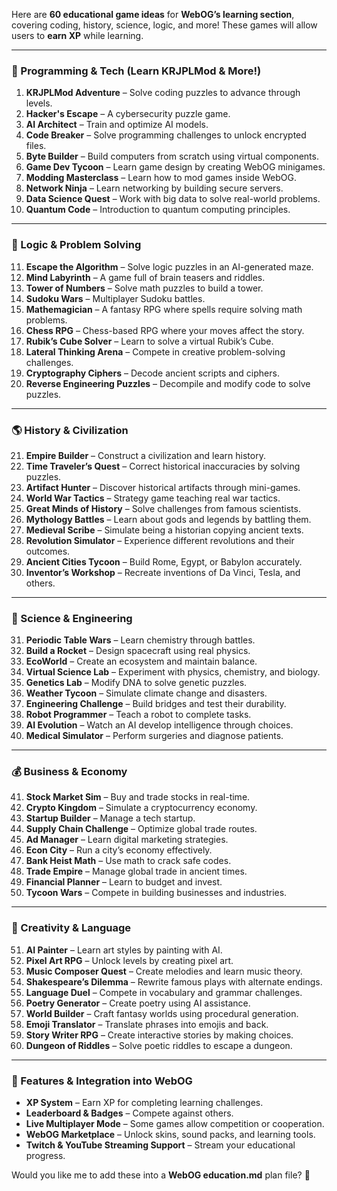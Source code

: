 Here are **60 educational game ideas** for **WebOG’s learning section**, covering coding, history, science, logic, and more! These games will allow users to **earn XP** while learning.  

---

### **📜 Programming & Tech (Learn KRJPLMod & More!)**
1. **KRJPLMod Adventure** – Solve coding puzzles to advance through levels.  
2. **Hacker's Escape** – A cybersecurity puzzle game.  
3. **AI Architect** – Train and optimize AI models.  
4. **Code Breaker** – Solve programming challenges to unlock encrypted files.  
5. **Byte Builder** – Build computers from scratch using virtual components.  
6. **Game Dev Tycoon** – Learn game design by creating WebOG minigames.  
7. **Modding Masterclass** – Learn how to mod games inside WebOG.  
8. **Network Ninja** – Learn networking by building secure servers.  
9. **Data Science Quest** – Work with big data to solve real-world problems.  
10. **Quantum Code** – Introduction to quantum computing principles.  

---

### **🧠 Logic & Problem Solving**  
11. **Escape the Algorithm** – Solve logic puzzles in an AI-generated maze.  
12. **Mind Labyrinth** – A game full of brain teasers and riddles.  
13. **Tower of Numbers** – Solve math puzzles to build a tower.  
14. **Sudoku Wars** – Multiplayer Sudoku battles.  
15. **Mathemagician** – A fantasy RPG where spells require solving math problems.  
16. **Chess RPG** – Chess-based RPG where your moves affect the story.  
17. **Rubik’s Cube Solver** – Learn to solve a virtual Rubik’s Cube.  
18. **Lateral Thinking Arena** – Compete in creative problem-solving challenges.  
19. **Cryptography Ciphers** – Decode ancient scripts and ciphers.  
20. **Reverse Engineering Puzzles** – Decompile and modify code to solve puzzles.  

---

### **🌎 History & Civilization**  
21. **Empire Builder** – Construct a civilization and learn history.  
22. **Time Traveler’s Quest** – Correct historical inaccuracies by solving puzzles.  
23. **Artifact Hunter** – Discover historical artifacts through mini-games.  
24. **World War Tactics** – Strategy game teaching real war tactics.  
25. **Great Minds of History** – Solve challenges from famous scientists.  
26. **Mythology Battles** – Learn about gods and legends by battling them.  
27. **Medieval Scribe** – Simulate being a historian copying ancient texts.  
28. **Revolution Simulator** – Experience different revolutions and their outcomes.  
29. **Ancient Cities Tycoon** – Build Rome, Egypt, or Babylon accurately.  
30. **Inventor’s Workshop** – Recreate inventions of Da Vinci, Tesla, and others.  

---

### **🧪 Science & Engineering**  
31. **Periodic Table Wars** – Learn chemistry through battles.  
32. **Build a Rocket** – Design spacecraft using real physics.  
33. **EcoWorld** – Create an ecosystem and maintain balance.  
34. **Virtual Science Lab** – Experiment with physics, chemistry, and biology.  
35. **Genetics Lab** – Modify DNA to solve genetic puzzles.  
36. **Weather Tycoon** – Simulate climate change and disasters.  
37. **Engineering Challenge** – Build bridges and test their durability.  
38. **Robot Programmer** – Teach a robot to complete tasks.  
39. **AI Evolution** – Watch an AI develop intelligence through choices.  
40. **Medical Simulator** – Perform surgeries and diagnose patients.  

---

### **💰 Business & Economy**  
41. **Stock Market Sim** – Buy and trade stocks in real-time.  
42. **Crypto Kingdom** – Simulate a cryptocurrency economy.  
43. **Startup Builder** – Manage a tech startup.  
44. **Supply Chain Challenge** – Optimize global trade routes.  
45. **Ad Manager** – Learn digital marketing strategies.  
46. **Econ City** – Run a city’s economy effectively.  
47. **Bank Heist Math** – Use math to crack safe codes.  
48. **Trade Empire** – Manage global trade in ancient times.  
49. **Financial Planner** – Learn to budget and invest.  
50. **Tycoon Wars** – Compete in building businesses and industries.  

---

### **🎨 Creativity & Language**  
51. **AI Painter** – Learn art styles by painting with AI.  
52. **Pixel Art RPG** – Unlock levels by creating pixel art.  
53. **Music Composer Quest** – Create melodies and learn music theory.  
54. **Shakespeare’s Dilemma** – Rewrite famous plays with alternate endings.  
55. **Language Duel** – Compete in vocabulary and grammar challenges.  
56. **Poetry Generator** – Create poetry using AI assistance.  
57. **World Builder** – Craft fantasy worlds using procedural generation.  
58. **Emoji Translator** – Translate phrases into emojis and back.  
59. **Story Writer RPG** – Create interactive stories by making choices.  
60. **Dungeon of Riddles** – Solve poetic riddles to escape a dungeon.  

---

### **📌 Features & Integration into WebOG**  
- **XP System** – Earn XP for completing learning challenges.  
- **Leaderboard & Badges** – Compete against others.  
- **Live Multiplayer Mode** – Some games allow competition or cooperation.  
- **WebOG Marketplace** – Unlock skins, sound packs, and learning tools.  
- **Twitch & YouTube Streaming Support** – Stream your educational progress.  

Would you like me to add these into a **WebOG education.md** plan file? 🚀

